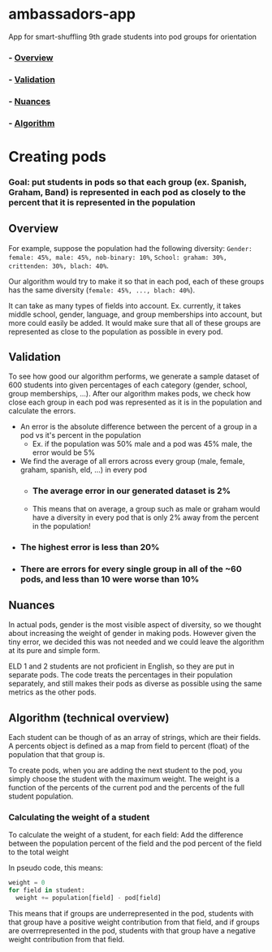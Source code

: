 # ambassadors-app
App for smart-shuffling 9th grade students into pod groups for orientation 

### - [Overview](#overview) 
### - [Validation](#validation)
### - [Nuances](#nuances)
### - [Algorithm](#algorithm-technical-overview)

# Creating pods
### Goal: put students in pods so that each group (ex. Spanish, Graham, Band) is represented in each pod as closely to the percent that it is represented in the population

## Overview
For example, suppose the population had the following diversity: `Gender: female: 45%, male: 45%, nob-binary: 10%`, `School: graham: 30%, crittenden: 30%, blach: 40%`.

Our algorithm would try to make it so that in each pod, each of these groups has the same diversity (`female: 45%, ..., blach: 40%`).

It can take as many types of fields into account. Ex. currently, it takes middle school, gender, language, and group memberships into account, but more could easily be added.
It would make sure that all of these groups are represented as close to the population as possible in every pod.

## Validation
To see how good our algorithm performs, we generate a sample dataset of 600 students into given percentages of each category (gender, school, group memberships, ...).
After our algorithm makes pods, we check how close each group in each pod was represented as it is in the population and calculate the errors.
- An error is the absolute difference between the percent of a group in a pod vs it's percent in the population
    - Ex. if the population was 50% male and a pod was 45% male, the error would be 5%
- We find the average of all errors across every group (male, female, graham, spanish, eld, ...) in every pod
    - ### The average error in our generated dataset is 2%
    - This means that on average, a group such as male or graham would have a diversity in every pod that is only 2% away from the percent in the population!
- ### The highest error is less than 20%
- ### There are errors for every single group in all of the ~60 pods, and less than 10 were worse than 10%

## Nuances
In actual pods, gender is the most visible aspect of diversity, so we thought about increasing the weight of gender in making pods. However given the tiny error, we decided this was not needed and we could leave the algorithm at its pure and simple form. 

ELD 1 and 2 students are not proficient in English, so they are put in separate pods.
The code treats the percentages in their population separately, and still makes their pods as diverse as possible using the same metrics as the other pods.


## Algorithm (technical overview)
Each student can be though of as an array of strings, which are their fields.
A percents object is defined as a map from field to percent (float) of the population that that group is.


To create pods, when you are adding the next student to the pod, you simply choose the student with the maximum weight.
The weight is a function of the percents of the current pod and the percents of the full student population.

### Calculating the weight of a student
To calculate the weight of a student, for each field:
Add the difference between the population percent of the field and the pod percent of the field to the total weight

In pseudo code, this means:

```python
weight = 0
for field in student:
  weight += population[field] - pod[field]
```

This means that if groups are underrepresented in the pod, students with that group have a positive weight contribution from that field, and if groups are overrrepresented in the pod, students with that group have a negative weight contribution from that field.
